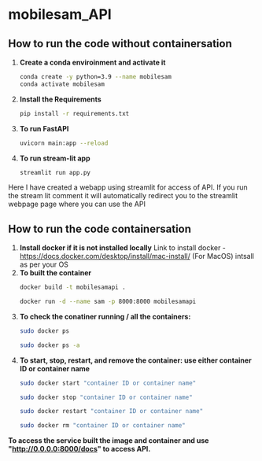 # mobilesam_API

## How to run the code without containersation

1. **Create a conda enviroinment and activate it**
  
    ```bash
    conda create -y python=3.9 --name mobilesam 
    conda activate mobilesam
    ```

2. **Install the Requirements**

    ```bash
    pip install -r requirements.txt
    ```

3. **To run FastAPI**

    ```bash
    uvicorn main:app --reload 
    ```

4. **To run stream-lit app**

    ```bash
    streamlit run app.py
    ```
Here I have created a webapp using streamlit for access of API.
If you run the stream lit comment it will automatically redirect you to the streamlit webpage page where you can use the API

## How to run the code containersation

1. **Install docker if it is not installed locally**
   Link to install docker - https://docs.docker.com/desktop/install/mac-install/ (For MacOS) intsall as per your OS
2. **To built the container**
    ```bash
    docker build -t mobilesamapi .
    ```
    ```bash
    docker run -d --name sam -p 8000:8000 mobilesamapi
    ```
3. **To check the conatiner running / all the containers:**
    ```bash
    sudo docker ps
    ```
    ```bash
    sudo docker ps -a
    ```
 4. **To start, stop, restart, and remove the container: use either container ID or container name**
    ```bash
    sudo docker start "container ID or container name"
    ```				
    ```bash
    sudo docker stop "container ID or container name"
    ```
    ```bash
    sudo docker restart "container ID or container name"
    ```
    ```bash
    sudo docker rm "container ID or container name"
    ```
  **To access the service built the image and container and use  "http://0.0.0.0:8000/docs" to access API.**
    
   
   


      
